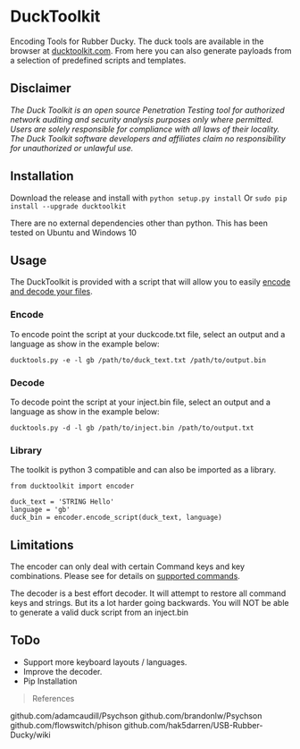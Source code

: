 # DuckToolkit
Encoding Tools for Rubber Ducky. 
The duck tools are available in the browser at [ducktoolkit.com](https://ducktoolkit.com). From here you can also generate payloads from a selection of predefined scripts and templates.

## Disclaimer

*The Duck Toolkit is an open source Penetration Testing tool for authorized network auditing and security analysis purposes only where permitted. Users are solely responsible for compliance with all laws of their locality. The Duck Toolkit software developers and affiliates claim no responsibility for unauthorized or unlawful use.*

## Installation

Download the release and install with ```python setup.py install``` Or ```sudo pip install --upgrade ducktoolkit```

There are no external dependencies other than python.
This has been tested on Ubuntu and Windows 10

## Usage

The DuckToolkit is provided with a script that will allow you to easily [encode and decode your files](https://github.com/readloud/DuckToolkit/wiki). 

### Encode

To encode point the script at your duckcode.txt file, select an output and a language as show in the example below:

```ducktools.py -e -l gb /path/to/duck_text.txt /path/to/output.bin```

### Decode

To decode point the script at your inject.bin file, select an output and a language as show in the example below:

```ducktools.py -d -l gb /path/to/inject.bin /path/to/output.txt```

### Library

The toolkit is python 3 compatible and can also be imported as a library. 

```
from ducktoolkit import encoder

duck_text = 'STRING Hello'
language = 'gb'
duck_bin = encoder.encode_script(duck_text, language)
```


## Limitations

The encoder can only deal with certain Command keys and key combinations. Please see for details on [supported commands](https://usbrubberducky.com). 

The decoder is a best effort decoder. It will attempt to restore all command keys and strings. But its a lot harder going backwards. You will NOT be able to generate 
a valid duck script from an inject.bin


## ToDo

- Support more keyboard layouts / languages.
- Improve the decoder.
- Pip Installation

> References

github.com/adamcaudill/Psychson
github.com/brandonlw/Psychson
github.com/flowswitch/phison
github.com/hak5darren/USB-Rubber-Ducky/wiki
